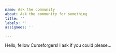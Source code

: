 ```yaml
---
name: Ask the community
about: Ask the community for something
title: ''
labels: ''
assignees: ''

---
```


Hello, fellow Curseforgers! I ask if you could please...
